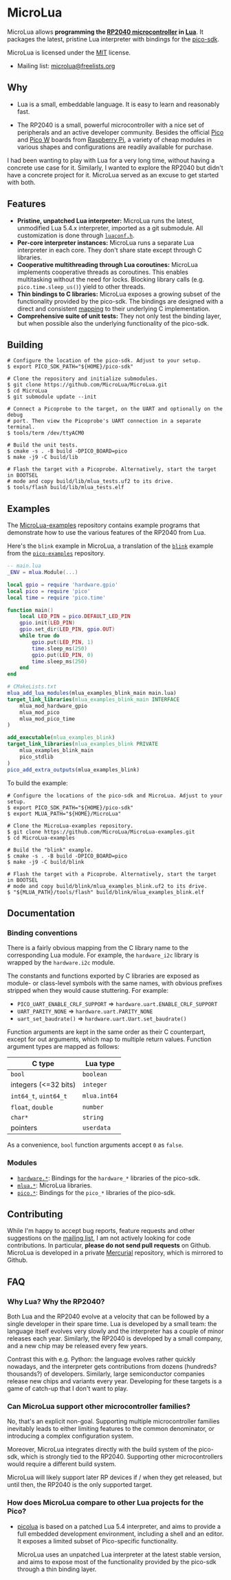 # MicroLua

MicroLua allows **programming the
[RP2040 microcontroller](https://www.raspberrypi.com/documentation/microcontrollers/rp2040.html)
in [Lua](https://www.lua.org/)**. It packages the latest, pristine Lua
interpreter with bindings for the
[pico-sdk](https://github.com/raspberrypi/pico-sdk).

MicroLua is licensed under the [MIT](LICENSE.md) license.

 - Mailing list:
   [microlua@freelists.org](https://www.freelists.org/list/microlua)

## Why

 - Lua is a small, embeddable language. It is easy to learn and reasonably fast.

 - The RP2040 is a small, powerful microcontroller with a nice set of
   peripherals and an active developer community. Besides the official
   [Pico](https://www.raspberrypi.com/documentation/microcontrollers/raspberry-pi-pico.html#technical-specification)
   and
   [Pico W](https://www.raspberrypi.com/documentation/microcontrollers/raspberry-pi-pico.html#raspberry-pi-pico-w-and-pico-wh)
   boards from
   [Raspberry Pi](https://www.raspberrypi.com/), a variety of cheap modules in
   various shapes and configurations are readily available for purchase.

I had been wanting to play with Lua for a very long time, without having a
concrete use case for it. Similarly, I wanted to explore the RP2040 but didn't
have a concrete project for it. MicroLua served as an excuse to get started with
both.

## Features

 - **Pristine, unpatched Lua interpreter:** MicroLua runs the latest, unmodified
   Lua 5.4.x interpreter, imported as a git submodule. All customization is done
   through [`luaconf.h`](core/luaconf.in.h).
 - **Per-core interpreter instances:** MicroLua runs a separate Lua interpreter
   in each core. They don't share state except through C libraries.
 - **Cooperative multithreading through Lua coroutines:** MicroLua implements
   cooperative threads as coroutines. This enables multitasking without the need
   for locks. Blocking library calls (e.g. `pico.time.sleep_us()`) yield to
   other threads.
 - **Thin bindings to C libraries:** MicroLua exposes a growing subset of the
   functionality provided by the pico-sdk. The bindings are designed with a
   direct and consistent [mapping](#binding-conventions) to their underlying C
   implementation.
 - **Comprehensive suite of unit tests:** They not only test the binding layer,
   but when possible also the underlying functionality of the pico-sdk.

## Building

```shell
# Configure the location of the pico-sdk. Adjust to your setup.
$ export PICO_SDK_PATH="${HOME}/pico-sdk"

# Clone the repository and initialize submodules.
$ git clone https://github.com/MicroLua/MicroLua.git
$ cd MicroLua
$ git submodule update --init

# Connect a Picoprobe to the target, on the UART and optionally on the debug
# port. Then view the Picoprobe's UART connection in a separate terminal.
$ tools/term /dev/ttyACM0

# Build the unit tests.
$ cmake -s . -B build -DPICO_BOARD=pico
$ make -j9 -C build/lib

# Flash the target with a Picoprobe. Alternatively, start the target in BOOTSEL
# mode and copy build/lib/mlua_tests.uf2 to its drive.
$ tools/flash build/lib/mlua_tests.elf
```

## Examples

The [MicroLua-examples](https://github.com/MicroLua/MicroLua-examples)
repository contains example programs that demonstrate how to use the various
features of the RP2040 from Lua.

Here's the `blink` example in MicroLua, a translation of the
[`blink`](https://github.com/raspberrypi/pico-examples/tree/master/blink)
example from the [`pico-examples`](https://github.com/raspberrypi/pico-examples)
repository.

```lua
-- main.lua
_ENV = mlua.Module(...)

local gpio = require 'hardware.gpio'
local pico = require 'pico'
local time = require 'pico.time'

function main()
    local LED_PIN = pico.DEFAULT_LED_PIN
    gpio.init(LED_PIN)
    gpio.set_dir(LED_PIN, gpio.OUT)
    while true do
        gpio.put(LED_PIN, 1)
        time.sleep_ms(250)
        gpio.put(LED_PIN, 0)
        time.sleep_ms(250)
    end
end
```

```cmake
# CMakeLists.txt
mlua_add_lua_modules(mlua_examples_blink_main main.lua)
target_link_libraries(mlua_examples_blink_main INTERFACE
    mlua_mod_hardware_gpio
    mlua_mod_pico
    mlua_mod_pico_time
)

add_executable(mlua_examples_blink)
target_link_libraries(mlua_examples_blink PRIVATE
    mlua_examples_blink_main
    pico_stdlib
)
pico_add_extra_outputs(mlua_examples_blink)
```

To build the example:

```shell
# Configure the locations of the pico-sdk and MicroLua. Adjust to your setup.
$ export PICO_SDK_PATH="${HOME}/pico-sdk"
$ export MLUA_PATH="${HOME}/MicroLua"

# Clone the MicroLua-examples repository.
$ git clone https://github.com/MicroLua/MicroLua-examples.git
$ cd MicroLua-examples

# Build the "blink" example.
$ cmake -s . -B build -DPICO_BOARD=pico
$ make -j9 -C build/blink

# Flash the target with a Picoprobe. Alternatively, start the target in BOOTSEL
# mode and copy build/blink/mlua_examples_blink.uf2 to its drive.
$ "${MLUA_PATH}/tools/flash" build/blink/mlua_examples_blink.elf
```

## Documentation

### Binding conventions

There is a fairly obvious mapping from the C library name to the corresponding
Lua module. For example, the `hardware_i2c` library is wrapped by the
`hardware.i2c` module.

The constants and functions exported by C libraries are exposed as module- or
class-level symbols with the same names, with obvious prefixes stripped when
they would cause stuttering. For example:

 - `PICO_UART_ENABLE_CRLF_SUPPORT` => `hardware.uart.ENABLE_CRLF_SUPPORT`
 - `UART_PARITY_NONE` => `hardware.uart.PARITY_NONE`
 - `uart_set_baudrate()` => `hardware.uart.Uart.set_baudrate()`

Function arguments are kept in the same order as their C counterpart, except for
out arguments, which map to multiple return values. Function argument types are
mapped as follows:

| C type                | Lua type     |
| --------------------- | ------------ |
| `bool`                | `boolean`    |
| integers (<=32 bits)  | `integer`    |
| `int64_t`, `uint64_t` | `mlua.int64` |
| `float`, `double`     | `number`     |
| `char*`               | `string`     |
| pointers              | `userdata`   |

As a convenience, `bool` function arguments accept `0` as `false`.

### Modules

 - [`hardware.*`](docs/hardware.md): Bindings for the `hardware_*` libraries
   of the pico-sdk.
 - [`mlua.*`](docs/mlua.md): MicroLua libraries.
 - [`pico.*`](docs/pico.md): Bindings for the `pico_*` libraries of the
   pico-sdk.

<!-- TODO: Document how to embed MicroLua into a C application -->
<!-- TODO: Document how to write a MicroLua module in C -->
<!-- TODO: Document ROM-based tables -->
<!-- TODO: Document config knobs -->

## Contributing

While I'm happy to accept bug reports, feature requests and other suggestions on
the [mailing list](https://www.freelists.org/list/microlua), I am not actively
looking for code contributions. In particular, **please do not send pull
requests** on Github. MicroLua is developed in a private
[Mercurial](https://www.mercurial-scm.org/) repository, which is mirrored to
Github.

## FAQ

### Why Lua? Why the RP2040?

Both Lua and the RP2040 evolve at a velocity that can be followed by a single
developer in their spare time. Lua is developed by a small team: the language
itself evolves very slowly and the interpreter has a couple of minor releases
each year. Similarly, the RP2040 is developed by a small company, and a new chip
may be released every few years.

Contrast this with e.g. Python: the language evolves rather quickly nowadays,
and the interpreter gets contributions from dozens (hundreds? thousands?) of
developers. Similarly, large semiconductor companies release new chips and
variants every year. Developing for these targets is a game of catch-up that I
don't want to play.

### Can MicroLua support other microcontroller families?

No, that's an explicit non-goal. Supporting multiple microcontroller families
inevitably leads to either limiting features to the common denominator, or
introducing a complex configuration system.

Moreover, MicroLua integrates directly with the build system of the pico-sdk,
which is strongly tied to the RP2040. Supporting other microcontrollers would
require a different build system.

MicroLua will likely support later RP devices if / when they get released, but
until then, the RP2040 is the only supported target.

### How does MicroLua compare to other Lua projects for the Pico?

 - [picolua](https://github.com/kevinboone/luapico) is based on a patched Lua
   5.4 interpreter, and aims to provide a full embedded development environment,
   including a shell and an editor. It exposes a limited subset of Pico-specific functionality.

   MicroLua uses an unpatched Lua interpreter at the latest stable version, and
   aims to expose most of the functionality provided by the pico-sdk through a
   thin binding layer.
